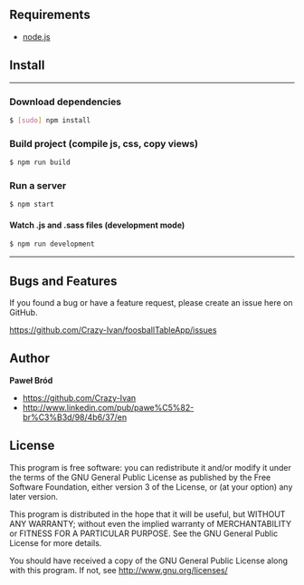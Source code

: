 ## Requirements

- [node.js]

## Install

---

### Download dependencies

```bash
$ [sudo] npm install
```

### Build project (compile js, css, copy views)

```bash
$ npm run build
```

### Run a server

```bash
$ npm start
```

#### Watch .js and .sass files (development mode)

```bash
$ npm run development
```

---

[node.js]:http://nodejs.org/

Bugs and Features
-----------------

If you found a bug or have a feature request, please create an issue here on GitHub.

https://github.com/Crazy-Ivan/foosballTableApp/issues


Author
------

**Paweł Bród**

+ https://github.com/Crazy-Ivan
+ http://www.linkedin.com/pub/pawe%C5%82-br%C3%B3d/98/4b6/37/en


License
-------

This program is free software: you can redistribute it and/or modify
it under the terms of the GNU General Public License as published by
the Free Software Foundation, either version 3 of the License, or
(at your option) any later version.

This program is distributed in the hope that it will be useful,
but WITHOUT ANY WARRANTY; without even the implied warranty of
MERCHANTABILITY or FITNESS FOR A PARTICULAR PURPOSE.  See the
GNU General Public License for more details.

You should have received a copy of the GNU General Public License
along with this program.  If not, see <http://www.gnu.org/licenses/>